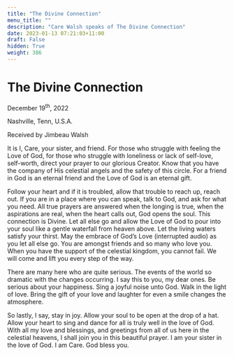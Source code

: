 ```yaml
---
title: "The Divine Connection"
menu_title: ""
description: "Care Walsh speaks of The Divine Connection"
date: 2023-01-13 07:21:03+11:00
draft: False
hidden: True
weight: 386
---
```

# The Divine Connection 

December 19<sup>th</sup>, 2022

Nashville, Tenn, U.S.A.

Received by Jimbeau Walsh  



It is I, Care, your sister, and friend. For those who struggle with feeling the Love of God, for those who struggle with loneliness or lack of self-love, self-worth, direct your prayer to our glorious Creator. Know that you have the company of His celestial angels and the safety of this circle. For a friend in God is an eternal friend and the Love of God is an eternal gift. 

Follow your heart and if it is troubled, allow that trouble to reach up, reach out. If you are in a place where you can speak, talk to God, and ask for what you need. All true prayers are answered when the longing is true, when the aspirations are real, when the heart calls out, God opens the soul. This connection is Divine. Let all else go and allow the Love of God to pour into your soul like a gentle waterfall from heaven above. Let the living waters satisfy your thirst. May the embrace of God’s Love (interrupted audio) as you let all else go. You are amongst friends and so many who love you. When you have the support of the celestial kingdom, you cannot fail. We will come and lift you every step of the way. 

There are many here who are quite serious. The events of the world so dramatic with the changes occurring. I say this to you, my dear ones. Be serious about your happiness. Sing a joyful noise unto God. Walk in the light of love. Bring the gift of your love and laughter for even a smile changes the atmosphere. 

So lastly, I say, stay in joy. Allow your soul to be open at the drop of a hat. Allow your heart to sing and dance for all is truly well in the love of God. With all my love and blessings, and greetings from all of us here in the celestial heavens, I shall join you in this beautiful prayer. I am your sister in the love of God. I am Care. God bless you. 